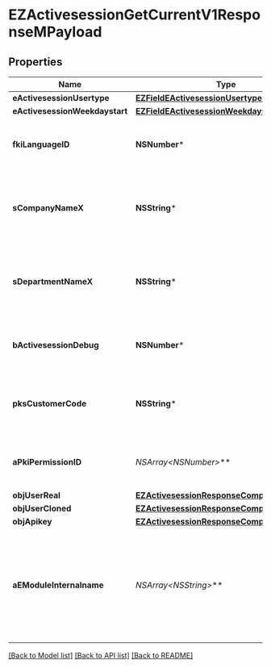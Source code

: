 # EZActivesessionGetCurrentV1ResponseMPayload

## Properties
Name | Type | Description | Notes
------------ | ------------- | ------------- | -------------
**eActivesessionUsertype** | [**EZFieldEActivesessionUsertype***](EZFieldEActivesessionUsertype.md) |  | 
**eActivesessionWeekdaystart** | [**EZFieldEActivesessionWeekdaystart***](EZFieldEActivesessionWeekdaystart.md) |  | 
**fkiLanguageID** | **NSNumber*** | The unique ID of the Language.  Valid values:  |Value|Description| |-|-| |1|French| |2|English| | 
**sCompanyNameX** | **NSString*** | The Name of the Company in the language of the requester | 
**sDepartmentNameX** | **NSString*** | The Name of the Department in the language of the requester | 
**bActivesessionDebug** | **NSNumber*** | Whether the active session is in debug or not | 
**pksCustomerCode** | **NSString*** | The customer code assigned to your account | 
**aPkiPermissionID** | **NSArray&lt;NSNumber*&gt;*** | An array of permissions granted to the user or api key | 
**objUserReal** | [**EZActivesessionResponseCompoundUser***](EZActivesessionResponseCompoundUser.md) |  | 
**objUserCloned** | [**EZActivesessionResponseCompoundUser***](EZActivesessionResponseCompoundUser.md) |  | [optional] 
**objApikey** | [**EZActivesessionResponseCompoundApikey***](EZActivesessionResponseCompoundApikey.md) |  | [optional] 
**aEModuleInternalname** | **NSArray&lt;NSString*&gt;*** | An Array of Registered modules.  These are the modules that are Licensed to be used by the User or the API Key. | 

[[Back to Model list]](../README.md#documentation-for-models) [[Back to API list]](../README.md#documentation-for-api-endpoints) [[Back to README]](../README.md)



